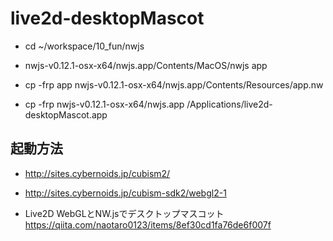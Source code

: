# live2d-desktopMascot

- cd ~/workspace/10_fun/nwjs
- nwjs-v0.12.1-osx-x64/nwjs.app/Contents/MacOS/nwjs app


- cp -frp app nwjs-v0.12.1-osx-x64/nwjs.app/Contents/Resources/app.nw
- cp -frp nwjs-v0.12.1-osx-x64/nwjs.app /Applications/live2d-desktopMascot.app

## 起動方法

- http://sites.cybernoids.jp/cubism2/

- http://sites.cybernoids.jp/cubism-sdk2/webgl2-1


- Live2D WebGLとNW.jsでデスクトップマスコット https://qiita.com/naotaro0123/items/8ef30cd1fa76de6f007f



